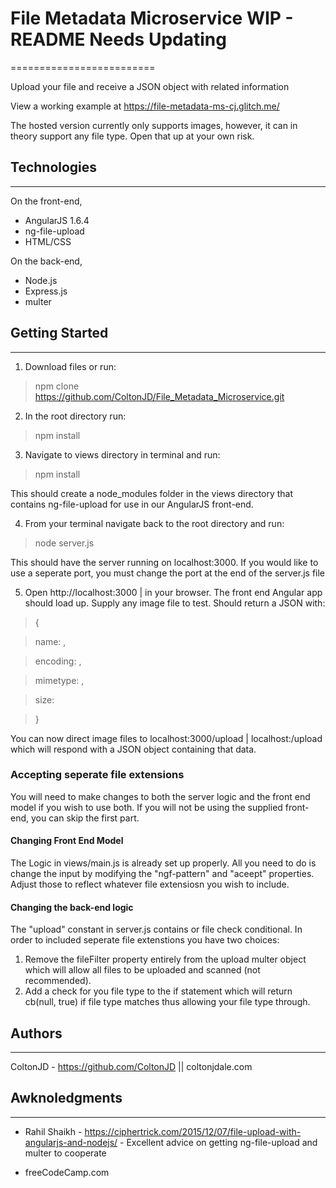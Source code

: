 # File Metadata Microservice WIP - README Needs Updating
=========================

Upload your file and receive a JSON object with related information

View a working example at https://file-metadata-ms-cj.glitch.me/

The hosted version currently only supports images, however, it can in theory support any file type. Open that up at your own risk. 


## Technologies
------------

On the front-end,
- AngularJS 1.6.4
- ng-file-upload
- HTML/CSS

On the back-end,
- Node.js
- Express.js
- multer

## Getting Started
-------------------
1. Download files or run: 

> npm clone https://github.com/ColtonJD/File_Metadata_Microservice.git

2. In the root directory run: 

>npm install 

3. Navigate to views directory in terminal and run:

>npm install 

This should create a node_modules folder in the views directory that contains ng-file-upload for use in our AngularJS front-end. 

4. From your terminal navigate back to the root directory and run:

> node server.js

This should have the server running on localhost:3000. If you would like to use a seperate port, you must change the port at the end of the server.js file

5. Open http://localhost:3000 | <your port> in your browser. The front end Angular app should load up. Supply any image file to test. Should return a JSON with:

> {

>   name: <name>,

>    encoding: <encoding>,

>    mimetype: <type>,

>    size: <size in bytes>

>}

You can now direct image files to localhost:3000/upload | localhost:<yourport>/upload which will respond with a JSON object containing that data. 

### Accepting seperate file extensions

You will need to make changes to both the server logic and the front end model if you wish to use both. If you will not be using the supplied front-end, you can skip the first part.

#### Changing Front End Model

The Logic in views/main.js is already set up properly. All you need to do is change the input by modifying the "ngf-pattern" and "aceept" properties. Adjust those to reflect whatever file extensiosn you wish to include.

#### Changing the back-end logic 

The "upload" constant in server.js contains or file check conditional. In order to included seperate file extenstions you have two choices:

1. Remove the fileFilter property entirely from the upload multer object which will allow all files to be uploaded and scanned (not recommended).
2. Add a check for you file type to the if statement which will return cb(null, true) if file type matches thus allowing your file type through. 


## Authors
-------------------

ColtonJD - https://github.com/ColtonJD || coltonjdale.com

## Awknoledgments
-------------------
- Rahil Shaikh - https://ciphertrick.com/2015/12/07/file-upload-with-angularjs-and-nodejs/ - Excellent advice on getting ng-file-upload and multer to cooperate


- freeCodeCamp.com 